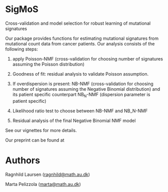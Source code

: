 # SigMoS
Cross-validation and model selection for robust learning of mutational signatures

Our package provides functions for estimating mutational signatures from mutational count data from cancer patients. 
Our analysis consists of the following steps:

1. apply Poisson-NMF (cross-validation for choosing number of signatures assuming the Poisson distribution)

2. Goodness of fit: residual analysis to validate Poisson assumption.

3. If overdispersion is present: NB-NMF (cross-validation for choosing number of signatures assuming the Negative Binomial distribution) and its patient specific counterpart NB$_\text{N}$-NMF (dispersion parameter is patient specific)

4. Likelihood ratio test to choose between NB-NMF and NB_N-NMF

5. Residual analysis of the final Negative Binomial NMF model

See our vignettes for more details.

Our preprint can be found at 

# Authors
Ragnhild Laursen (ragnhild@math.au.dk)

Marta Pelizzola (marta@math.au.dk)

